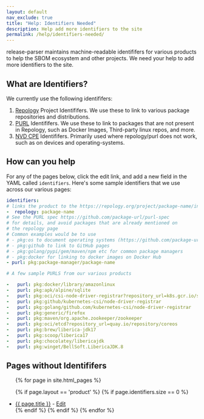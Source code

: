 ```yaml
---
layout: default
nav_exclude: true
title: "Help: Identifiers Needed"
description: Help add more identifiers to the site
permalink: /help/identifiers-needed/
---
```


release-parser maintains machine-readable identififers for various products to help the SBOM
ecosystem and other projects. We need your help to add more identifiers to the site.

## What are Identifiers?

We currently use the following identififers:

1. [Repology](https://repology.org) Project Identififers. We use these to link to various package repositories and distributions.
2. [PURL](https://purl.org) Identififers. We use these to link to packages that are not present in Repology, such as Docker Images, Third-party linux repos, and more.
3. [NVD CPE](https://nvd.nist.gov/products/cpe) Identififers. Primarily used where repology/purl does not work, such as on devices and operating-systems.

## How can you help

For any of the pages below, click the edit link, and add a new field in the YAML called `identifiers`. Here's some sample identifiers that
we use across our various pages:


```yaml
identifiers:
# links the product to the https://repology.org/project/package-name/information
-  repology: package-name
# See the PURL spec https://github.com/package-url/purl-spec
# for details, and avoid packages that are already mentioned on
# the repology page
# Common examples would be to use
# - pkg:os to document operating systems (https://github.com/package-url/purl-spec/pull/161)
# - pkg:github to link to GitHub pages
# - pkg:golang/pypi/gem/maven/npm etc for common package managers
# - pkg:docker for linking to docker images on Docker Hub
- purl: pkg:package-manager/package-name

# A few sample PURLS from our various products

-   purl: pkg:docker/library/amazonlinux
-   purl: pkg:apk/alpine/sqlite
-   purl: pkg:oci/csi-node-driver-registrar?repository_url=k8s.gcr.io/sig-storage
-   purl: pkg:github/kubernetes-csi/node-driver-registrar
-   purl: pkg:golang/github.com/kubernetes-csi/node-driver-registrar
-   purl: pkg:generic/firefox
-   purl: pkg:maven/org.apache.zookeeper/zookeeper
-   purl: pkg:oci/etcd?repository_url=quay.io/repository/coreos
-   purl: pkg:brew/liberica-jdk17
-   purl: pkg:scoop/liberica17
-   purl: pkg:chocolatey/libericajdk
-   purl: pkg:winget/BellSoft.LibericaJDK.8
```
## Pages without Identififers

<ul>
{% for page in site.html_pages %}

{% if page.layout == 'product' %}
  {% if page.identifiers.size == 0 %}
  <li>
    <a href="{{ page.url }}">{{ page.title }}</a> - <a href="{{page.url}}/_edit">Edit</a>
  </li>
  {% endif %}
{% endif %}
{% endfor %}

</ul>

